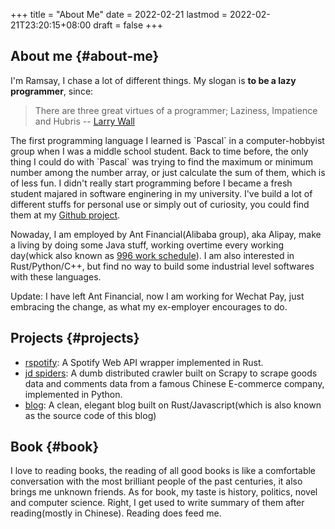 +++
title = "About Me"
date = 2022-02-21
lastmod = 2022-02-21T23:20:15+08:00
draft = false
+++

## About me {#about-me}

I'm Ramsay, I chase a lot of different things. My slogan is ****to be a lazy programmer****, since:

> There are three great virtues of a programmer; Laziness, Impatience and Hubris -- [Larry Wall](<https://en.wikipedia.org/wiki/Larry_Wall>)

The first programming language I learned is \`Pascal\` in a computer-hobbyist group when I was a middle school student. Back to time before, the only thing I could do with \`Pascal\` was trying to find the maximum or minimum number among the number array, or just calculate the sum of them, which is of less fun. I didn't really start programming before I became a fresh student majared in software enginering in my university. I've build a lot of different stuffs for personal use or simply out of curiosity, you could find them at my [Github project](<https://github.com/ramsayleung>).

Nowaday, I am employed by Ant Financial(Alibaba group), aka Alipay, make a living by doing some Java stuff, working overtime every working day(whick also known as [996 work schedule](<https://github.com/996icu/996.ICU>)). I am also interested in Rust/Python/C++, but find no way to build some industrial level softwares with these languages.

Update:
I have left Ant Financial,  now I am working for Wechat Pay, just embracing the change, as what my ex-employer encourages to do.


## Projects {#projects}

-   [rspotify](<https://github.com/ramsayleung/rspotify>): A Spotify Web API wrapper implemented in Rust.
-   [jd spiders](<https://github.com/ramsayleung/jd_spider>): A dumb distributed crawler built on Scrapy to scrape goods data and comments data from a famous Chinese E-commerce company, implemented in Python.
-   [blog](<https://github.com/ramsayleung/blog>): A clean, elegant blog built on Rust/Javascript(which is also known as the source code of this blog)


## Book {#book}

I love to reading books, the reading of all good books is like a comfortable conversation with the most brilliant people of the past centuries, it also brings me unknown friends. As for book, my taste is history, politics, novel and computer science. Right, I get used to write summary of them after reading(mostly in Chinese). Reading does feed me.
